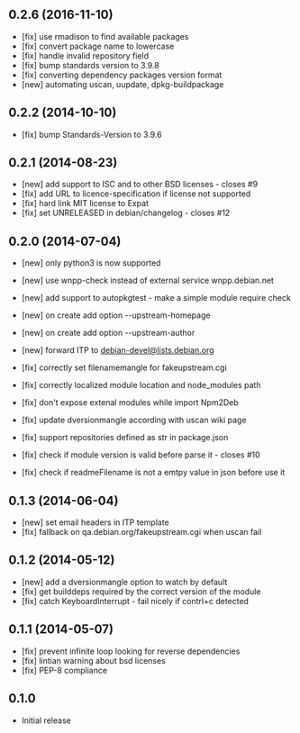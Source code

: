 ## 0.2.6 (2016-11-10)
 * [fix] use rmadison to find available packages
 * [fix] convert package name to lowercase
 * [fix] handle invalid repository field
 * [fix] bump standards version to 3.9.8
 * [fix] converting dependency packages version format
 * [new] automating uscan, uupdate, dpkg-buildpackage

## 0.2.2 (2014-10-10)
 * [fix] bump Standards-Version to 3.9.6

## 0.2.1 (2014-08-23)
 * [new] add support to ISC and to other BSD licenses - closes #9
 * [fix] add URL to licence-specification if license not supported
 * [fix] hard link MIT license to Expat
 * [fix] set UNRELEASED in debian/changelog - closes #12

## 0.2.0 (2014-07-04)
 * [new] only python3 is now supported
 * [new] use wnpp-check instead of external service wnpp.debian.net
 * [new] add support to autopkgtest - make a simple module require check
 * [new] on create add option --upstream-homepage
 * [new] on create add option --upstream-author
 * [new] forward ITP to debian-devel@lists.debian.org

 * [fix] correctly set filenamemangle for fakeupstream.cgi
 * [fix] correctly localized module location and node_modules path
 * [fix] don't expose extenal modules while import Npm2Deb
 * [fix] update dversionmangle according with uscan wiki page
 * [fix] support repositories defined as str in package.json
 * [fix] check if module version is valid before parse it - closes #10
 * [fix] check if readmeFilename is not a emtpy value in json before use it


## 0.1.3 (2014-06-04)
 * [new] set email headers in ITP template
 * [fix] fallback on qa.debian.org/fakeupstream.cgi when uscan fail

## 0.1.2 (2014-05-12)
 * [new] add a dversionmangle option to watch by default
 * [fix] get builddeps required by the correct version of the module
 * [fix] catch KeyboardInterrupt - fail nicely if contrl+c detected

## 0.1.1 (2014-05-07)
 * [fix] prevent infinite loop looking for reverse dependencies
 * [fix] lintian warning about bsd licenses
 * [fix] PEP-8 compliance

## 0.1.0
 * Initial release
